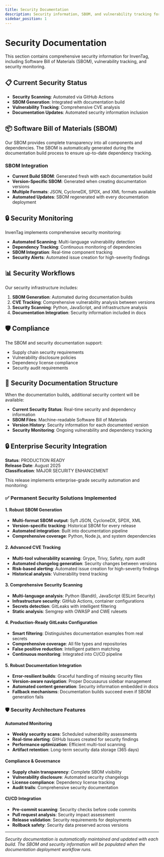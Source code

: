 ```yaml
---
title: Security Documentation
description: Security information, SBOM, and vulnerability tracking for InvenTag
sidebar_position: 1
---
```


# Security Documentation

This section contains comprehensive security information for InvenTag, including Software Bill of Materials (SBOM), vulnerability tracking, and security monitoring.

## 📋 Current Security Status

- **Security Scanning**: Automated via GitHub Actions
- **SBOM Generation**: Integrated with documentation build
- **Vulnerability Tracking**: Comprehensive CVE analysis
- **Documentation Updates**: Automated security information inclusion

## 📦 Software Bill of Materials (SBOM)

Our SBOM provides complete transparency into all components and dependencies. The SBOM is automatically generated during the documentation build process to ensure up-to-date dependency tracking.

### SBOM Integration

- **Current Build SBOM**: Generated fresh with each documentation build
- **Version-Specific SBOM**: Generated when creating documentation versions
- **Multiple Formats**: JSON, CycloneDX, SPDX, and XML formats available
- **Automated Updates**: SBOM regenerated with every documentation deployment

## 🔒 Security Monitoring

InvenTag implements comprehensive security monitoring:

- **Automated Scanning**: Multi-language vulnerability detection
- **Dependency Tracking**: Continuous monitoring of dependencies
- **SBOM Integration**: Real-time component tracking
- **Security Alerts**: Automated issue creation for high-severity findings

## 📊 Security Workflows

Our security infrastructure includes:

1. **SBOM Generation**: Automated during documentation builds
2. **CVE Tracking**: Comprehensive vulnerability analysis between versions
3. **Security Scanning**: Python, JavaScript, and infrastructure analysis
4. **Documentation Integration**: Security information included in docs

## 🛡️ Compliance

The SBOM and security documentation support:
- Supply chain security requirements
- Vulnerability disclosure policies
- Dependency license compliance
- Security audit requirements

## 📁 Security Documentation Structure

When the documentation builds, additional security content will be available:

- **Current Security Status**: Real-time security and dependency information
- **SBOM Files**: Machine-readable Software Bill of Materials
- **Version History**: Security information for each documented version
- **Security Monitoring**: Ongoing vulnerability and dependency tracking

## 🔒 Enterprise Security Integration

**Status**: PRODUCTION READY  
**Release Date**: August 2025  
**Classification**: MAJOR SECURITY ENHANCEMENT

This release implements enterprise-grade security automation and monitoring:

### ✅ Permanent Security Solutions Implemented

#### 1. **Robust SBOM Generation**
- **Multi-format SBOM output**: Syft JSON, CycloneDX, SPDX, XML
- **Version-specific tracking**: Historical SBOM for every release
- **Automated integration**: Built into documentation pipeline
- **Comprehensive coverage**: Python, Node.js, and system dependencies

#### 2. **Advanced CVE Tracking**
- **Multi-tool vulnerability scanning**: Grype, Trivy, Safety, npm audit
- **Automated changelog generation**: Security changes between versions
- **Risk-based alerting**: Automated issue creation for high-severity findings
- **Historical analysis**: Vulnerability trend tracking

#### 3. **Comprehensive Security Scanning**
- **Multi-language analysis**: Python (Bandit), JavaScript (ESLint Security)
- **Infrastructure security**: GitHub Actions, container configurations
- **Secrets detection**: GitLeaks with intelligent filtering
- **Static analysis**: Semgrep with OWASP and CWE rulesets

#### 4. **Production-Ready GitLeaks Configuration**
- **Smart filtering**: Distinguishes documentation examples from real secrets
- **Comprehensive coverage**: All file types and repositories
- **False positive reduction**: Intelligent pattern matching
- **Continuous monitoring**: Integrated into CI/CD pipeline

#### 5. **Robust Documentation Integration**
- **Error-resilient builds**: Graceful handling of missing security files
- **Version-aware navigation**: Proper Docusaurus sidebar management
- **Automated content generation**: Security information embedded in docs
- **Fallback mechanisms**: Documentation builds succeed even if SBOM generation fails

### 🛡️ Security Architecture Features

#### Automated Monitoring
- **Weekly security scans**: Scheduled vulnerability assessments
- **Real-time alerting**: GitHub Issues created for security findings
- **Performance optimization**: Efficient multi-tool scanning
- **Artifact retention**: Long-term security data storage (365 days)

#### Compliance & Governance
- **Supply chain transparency**: Complete SBOM visibility
- **Vulnerability disclosure**: Automated security changelogs
- **License compliance**: Dependency license tracking
- **Audit trails**: Comprehensive security documentation

#### CI/CD Integration
- **Pre-commit scanning**: Security checks before code commits
- **Pull request analysis**: Security impact assessment
- **Release validation**: Security requirements for deployments
- **Rollback safety**: Security data preserved across versions

---

*Security documentation is automatically maintained and updated with each build. The SBOM and security information will be populated when the documentation deployment workflow runs.*